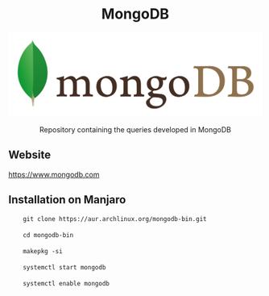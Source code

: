 <h1 align="center">MongoDB</h2>

<img src="Mongodb.png">

<p align="center">Repository containing the queries developed in MongoDB</p>

<h2>Website</h2>

<https://www.mongodb.com>

<h2>Installation on Manjaro</h2>

```
    git clone https://aur.archlinux.org/mongodb-bin.git

    cd mongodb-bin

    makepkg -si

    systemctl start mongodb

    systemctl enable mongodb
```